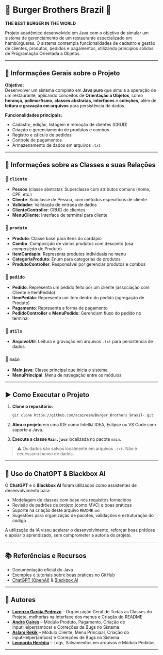 
# 🍔 Burger Brothers Brazil 🍔

**THE BEST BURGER IN THE WORLD**

Projeto acadêmico desenvolvido em Java com o objetivo de simular um sistema de gerenciamento de um restaurante especializado em hambúrgueres. O sistema contempla funcionalidades de cadastro e gestão de clientes, produtos, pedidos e pagamentos, utilizando princípios sólidos de Programação Orientada a Objetos.

---

## 📌 Informações Gerais sobre o Projeto

**Objetivo:**  
Desenvolver um sistema completo em **Java puro** que simule a operação de um restaurante, aplicando conceitos de **Orientação a Objetos**, como **herança**, **polimorfismo**, **classes abstratas**, **interfaces** e **coleções**, além de **leitura e gravação em arquivos** para persistência de dados.

**Funcionalidades principais:**
- Cadastro, edição, listagem e remoção de clientes (CRUD)
- Criação e gerenciamento de produtos e combos
- Registro e cálculo de pedidos
- Controle de pagamentos
- Armazenamento de dados em arquivos `.txt`

---

## 🧩 Informações sobre as Classes e suas Relações

### 📁 `cliente`
- **Pessoa** (classe abstrata): Superclasse com atributos comuns (nome, CPF, etc.)
- **Cliente**: Subclasse de Pessoa, com métodos específicos de cliente
- **Validador**: Validação de entrada de dados
- **ClienteController**: CRUD de clientes
- **MenuCliente**: Interface de terminal para cliente

### 📁 `produto`
- **Produto**: Classe base para itens do cardápio
- **Combo**: Composição de vários produtos com desconto (usa *composição* de Produto)
- **ItemCardapio**: Representa produtos individuais no menu
- **CategoriaProduto**: Enum para categorias de produtos
- **ProdutoController**: Responsável por gerenciar produtos e combos

### 📁 `pedido`
- **Pedido**: Representa um pedido feito por um cliente (associação com Cliente e ItemPedido)
- **ItemPedido**: Representa um item dentro do pedido (agregação de Produto)
- **Pagamento**: Representa a forma de pagamento
- **PedidoController** e **MenuPedido**: Gerenciam fluxo do pedido no terminal

### 📁 `utils`
- **ArquivoUtil**: Leitura e gravação em arquivos `.txt` para persistência de dados

### 📁 `main`
- **Main.java**: Classe principal que inicia o sistema
- **MenuPrincipal**: Menu de navegação entre os módulos

---

## ▶️ Como Executar o Projeto

1. **Clone o repositório:**
   ```bash
   git clone https://github.com/acairesm/Burger_Brothers_Brasil-.git
   ```
2. **Abra o projeto** em uma IDE como IntelliJ IDEA, Eclipse ou VS Code com suporte a Java.

3. **Execute a classe `Main.java`** localizada no pacote `main`.

> ⚠️ Os dados são salvos localmente em arquivos `.txt`. Não é necessário banco de dados.

---

## 🤖 Uso do ChatGPT & Blackbox AI

O **ChatGPT** e o **Blackbox AI** foram utilizados como assistentes de desenvolvimento para:

- Modelagem de classes com base nos requisitos fornecidos
- Revisão de padrões de projeto (como MVC) e boas práticas
- Suporte na criação deste arquivo `README.md`
- Sugestões para organização de pacotes, validações e estruturação do código

A utilização da IA visou acelerar o desenvolvimento, reforçar boas práticas e apoiar o aprendizado, sem comprometer a autoria do projeto.

---

## 📚 Referências e Recursos

- Documentação oficial do Java
- Exemplos e tutoriais sobre boas práticas no GitHub
- [ChatGPT (OpenAI)](https://chat.openai.com) & [Blackbox AI](https://www.useblackbox.io)

---

## 👥 Autores

- [**Lorenzo Garcia Pedrozo**](https://github.com/LoPedrozo) – Organização Geral de Todas as Classes do Projeto, melhorias na interface dos menus e Criação do README
- [**André Caires**](https://github.com/acairesm) – Módulo Produto, Pagamento, Criação do InputHelper(ambos) e Correções de Bugs no Sistema
- [**Aslam Rekik**](https://github.com/aslamrekik) – Módulo Cliente, Menu Principal, Criação do InputHelper(ambos) e Correções de Bugs no Sistema
- [**Leonardo Herédia**](https://github.com/LeoHeredia2004) – Logs, Salvamentos em arquivos e Módulo Pedidos

---

